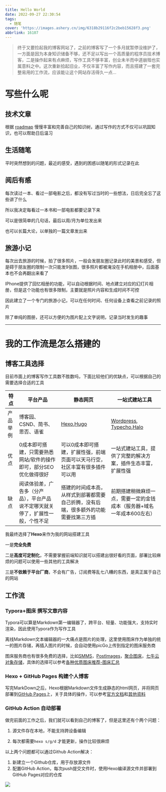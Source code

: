 ```yaml
---
title: Hello World
date: 2022-09-27 22:30:54
tags:
  - 随笔
cover: 'https://images.ashery.cn/img/6318b29116f2c2beb15628f3.png'
abbrlink: 16107
---
```

> 终于又要捡起我的博客网站了，之前的博客写了一个多月就暂停没维护了，一方面是因为本身知识储备不够，还不足以写出一个高质量的程序员技术博客，二是操作起来有点麻烦，写作工具不够丰富，创业未半而中道崩殂也实属意料之中。这次重新拾起旧业，不仅丰富了写作内容，而且搭建了一套完整易用的工作流，应该能让这个网站存活得久一点...

# 写些什么呢

## **技术文章**

根据 [roadmap](https://www.yuque.com/docs/share/a22ec335-6061-475b-ae66-a6b623608251?#%20%E3%80%8ARoadmap%E3%80%8B) 慢慢丰富和完善自己的知识树，通过写作的方式不仅可以巩固知识，也可以帮助日后温习



## **生活随笔**

平时突然想到的问题，最近的感受，遇到的困惑以随笔的形式记录在此



## **阅后有感**

每次读过一本、看过一部电影之后，都没有写过当时的一些想法，日后完全忘了这些讲了什么

所以我决定每看过一本书和一部电影都要记录下来

可以是很简单的几句话，最后以周/月为单位发出来

也可以长篇大论，以单独的一篇文章发出来



## **旅游小记**

每次出去旅游的时候，拍了很多照片，一般会发朋友圈记录此时的美景和感受，但是碍于朋友圈的限制一次只能发9张图，很多照片都被淹没在手机相册中，后面基本也不会再翻出来看了

IPhone提供了回忆相册的功能，可以自动根据时间、地点建立对应的幻灯片相册，但是这个功能也有很多限制，主要就是照片内容和生成时间不可控

因此建立了一个专门的旅游小记，可以在任何时间、任何设备上查看之前记录的照片

除了单纯的图册，还可以方便的为图片配上文字说明，记录当时发生的趣事

---

# 我的工作流是怎么搭建的

## 博客工具选择

目前市面上的博客写作工具数不胜数吗，下面比较他们的优缺点，可以根据自己的需要选择合适的工具

| 特点 | 平台产品 |  静态网页  | 一站式建站工具 |
| ------------------------ | ---- | ------------------------ | ------------------------ |
| 产品举例 | 博客园、CSND、简书、思否、语雀 | [Hexo](https://hexo.io/zh-cn/),[Hugo](https://gohugo.io/) | [Wordpress](https://wordpress.com/zh-cn/), [Typecho](https://typecho.org/),[Halo](https://halo.run/) |
| 优点     | 0成本即可搭建，只需要熟悉网站/软件的操作即可，部分SEO优化做得很好 | 可以0成本即可搭建，扩展性强，前端页面可以天马行空，社区丰富有很多插件可以用 | 一站式建站工具，提供了完整的解决方案，插件生态丰富，扩展性强 |
| 缺点 | 阅读体验差，广告多（分产品），平台产品说不定哪天就关停了，扩展性一般，个性不足 | 搭建的时间成本高，从样式到部署都需要自己折腾，没有后端，很多额外的功能需要找第三方插 | 前期搭建稍微麻烦一点，需要一定的金钱成本（服务器+域名一年成本600左右）    |

我最终选择了**Hexo**来作为我的网站搭建工具

一是**完全免费**

二是**高度可定制化**，不需要掌握前端知识就可以搭建出很好看的页面，部署比较麻烦的问题可以使用一些其他的工具解决

三是**不依赖于平台厂商**，不会有广告，订阅费等乱七八糟的东西，是真正属于自己的网站



## 工作流

### Typora+图床 撰写文章内容

Typora可以算是Markdown第一编辑器了，跨平台、轻量、功能强大，支持实时渲染，因此使用Typora作为写作工具

离线Markdown文本编辑器的一大痛点是图片的处理，这里使用图床作为单独的统一的图片存储，再插入图片的时候，会自动使用picGo上传到指定的图床服务商

图床服务商也有很多免费的选择，比如[SMMS](https://smms.app/)，[PostImages](https://postimages.org/)，[聚合图床](https://www.superbed.cn/)，[七牛云对象存储](https://portal.qiniu.com/kodo/overview)，具体的选择可以参考[各种优质图床推荐-图床汇总](https://zhuanlan.zhihu.com/p/403554101)



### Hexo + GitHub Pages 构建个人博客

写完MarkDown之后，Hexo根据Markdown文件生成静态的html网页，并将网页部署到[GitHub Pages](https://pages.github.com/)上，关于具体的操作，可以参考[官方文档](https://hexo.io/zh-cn/docs/)和[其他资料](https://www.zhihu.com/column/c_1201860091307458560)



### GitHub Action 自动部署

做完前面的工作之后，我们就可以看到自己的博客了，但是这里还有个两个问题：

1. 源文件存在本地，不能支持跨设备编辑

2. 每次都需要`hexo s/g/d` 才能更新，操作比较很麻烦



以上两个问题都可以通过Github Action解决：

1. 新建立一个Github仓库，用于存放源文件
2. 配置GitHub Action，每次push提交文件时，使用Hexo编译源文件并部署到GitHub Pages对应的仓库

![](https://images.ashery.cn/img/6319ca1716f2c2beb14f0cf7.png)

